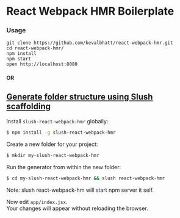 React Webpack HMR Boilerplate
=====================

### Usage

```
git clone https://github.com/kevalbhatt/react-webpack-hmr.git
cd react-webpack-hmr/
npm install
npm start
open http://localhost:8080
```
#### OR

 
## [Generate folder structure using Slush scaffolding]( https://github.com/kevalbhatt/slush-react-webpack-hmr)

Install `slush-react-webpack-hmr` globally:

```bash
$ npm install -g slush-react-webpack-hmr
```

Create a new folder for your project:

```bash
$ mkdir my-slush-react-webpack-hmr
```

Run the generator from within the new folder:

```bash
$ cd my-slush-react-webpack-hmr && slush react-webpack-hmr
```
Note: slush react-webpack-hm will start npm server it self.

Now edit `app/index.jsx`.  
Your changes will appear without reloading the browser.

